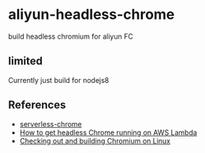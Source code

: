 # aliyun-headless-chrome
build headless chromium for aliyun FC

## limited
Currently just build for nodejs8

## References

- [serverless-chrome](https://github.com/adieuadieu/serverless-chrome)
- [How to get headless Chrome running on AWS Lambda](https://medium.com/@marco.luethy/running-headless-chrome-on-aws-lambda-fa82ad33a9eb)
- [Checking out and building Chromium on Linux](https://chromium.googlesource.com/chromium/src/+/master/docs/linux_build_instructions.md)
